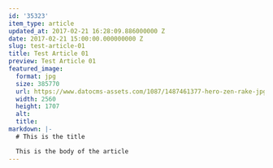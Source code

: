 ```yaml
---
id: '35323'
item_type: article
updated_at: 2017-02-21 16:28:09.886000000 Z
date: 2017-02-21 15:00:00.000000000 Z
slug: test-article-01
title: Test Article 01
preview: Test Article 01
featured_image:
  format: jpg
  size: 385770
  url: https://www.datocms-assets.com/1087/1487461377-hero-zen-rake-jpg?ch=DPR%2CWidth&auto=format
  width: 2560
  height: 1707
  alt: 
  title: 
markdown: |-
  # This is the title

  This is the body of the article
---
```


